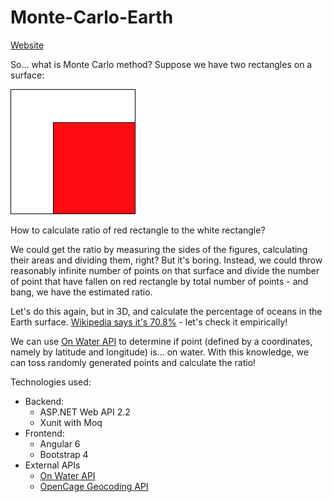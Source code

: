 # Monte-Carlo-Earth

[Website](https://wawrzyn321.github.io/Monte-Carlo-Earth/)

So... what is Monte Carlo method?
Suppose we have two rectangles on a surface:

![shapes](readme/shapes.png?raw=true "Rectangles")

How to calculate ratio of red rectangle to the white rectangle?

We could get the ratio by measuring the sides of the figures, calculating their areas and dividing them, right? But it's boring.
Instead, we could throw reasonably infinite number of points on that surface and divide the number of point that have fallen on red rectangle by total number of points - and bang, we have the estimated ratio.

Let's do this again, but in 3D, and calculate the percentage of oceans in the Earth surface. [Wikipedia says it's 70.8%](https://en.wikipedia.org/wiki/Earth#Surface) - let's check it empirically!

We can use [On Water API](https://onwater.io/) to determine if point (defined by a coordinates, namely by latitude and longitude) is... on water. With this knowledge, we can toss randomly generated points and calculate the ratio!

Technologies used:
* Backend:
  * ASP.NET Web API 2.2
  * Xunit with Moq
* Frontend:
  * Angular 6
  * Bootstrap 4
* External APIs
  * [On Water API](https://onwater.io/)
  * [OpenCage Geocoding API](https://opencagedata.com/api)
